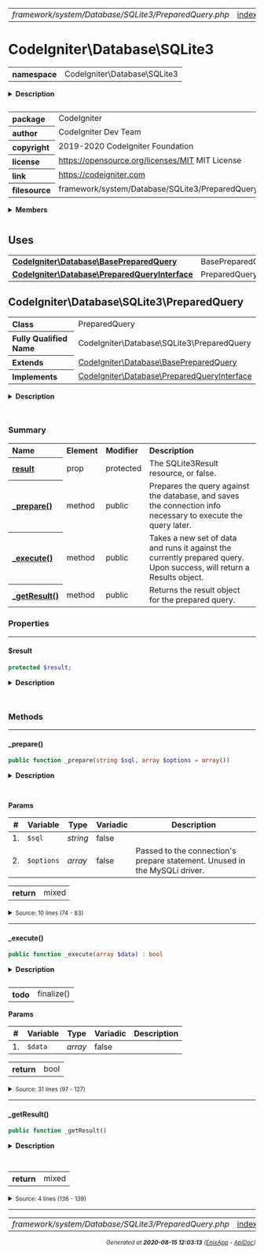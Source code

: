 


 



<table>
<tr>
<td style="width:100%"><em>framework/system/Database/SQLite3/PreparedQuery.php</em></td>
<td><a href="../../../../../../../api/index.md">index</a></td>
<td><a href="../../../../../../../api/vendor/codeigniter4/framework/system/Database/SQLite3/Forge.md">prev</a></td>
<td><a href="../../../../../../../api/vendor/codeigniter4/framework/system/Database/SQLite3/Result.md">next</a></td>
</tr>
</table>







# CodeIgniter\Database\SQLite3 
<table style="text-align:left">
<tr><th>namespace</th><td>CodeIgniter\Database\SQLite3</td></tr>
</table>

<details>
<summary style="margin-bottom:12px;"><strong>Description</strong></summary>

<table>
<tr><td>
CodeIgniter
</td></tr>
</table>

<table>
<tr><td>
An open source application development framework for PHP

This content is released under the MIT License (MIT)

Copyright (c) 2014-2019 British Columbia Institute of Technology
Copyright (c) 2019-2020 CodeIgniter Foundation

Permission is hereby granted, free of charge, to any person obtaining a copy
of this software and associated documentation files (the "Software"), to deal
in the Software without restriction, including without limitation the rights
to use, copy, modify, merge, publish, distribute, sublicense, and/or sell
copies of the Software, and to permit persons to whom the Software is
furnished to do so, subject to the following conditions:

The above copyright notice and this permission notice shall be included in
all copies or substantial portions of the Software.

THE SOFTWARE IS PROVIDED "AS IS", WITHOUT WARRANTY OF ANY KIND, EXPRESS OR
IMPLIED, INCLUDING BUT NOT LIMITED TO THE WARRANTIES OF MERCHANTABILITY,
FITNESS FOR A PARTICULAR PURPOSE AND NONINFRINGEMENT. IN NO EVENT SHALL THE
AUTHORS OR COPYRIGHT HOLDERS BE LIABLE FOR ANY CLAIM, DAMAGES OR OTHER
LIABILITY, WHETHER IN AN ACTION OF CONTRACT, TORT OR OTHERWISE, ARISING FROM,
OUT OF OR IN CONNECTION WITH THE SOFTWARE OR THE USE OR OTHER DEALINGS IN
THE SOFTWARE.
</td></tr>
</table>

</details>



<table style="text-align:left">
<tr style="vertical-align:top;">
<th>package</th>
<td>CodeIgniter
</td>
</tr>
<tr style="vertical-align:top;">
<th>author</th>
<td>CodeIgniter Dev Team
</td>
</tr>
<tr style="vertical-align:top;">
<th>copyright</th>
<td>2019-2020 CodeIgniter Foundation
</td>
</tr>
<tr style="vertical-align:top;">
<th>license</th>
<td><a href="https://opensource.org/licenses/MIT">https://opensource.org/licenses/MIT</a>	MIT License
</td>
</tr>
<tr style="vertical-align:top;">
<th>link</th>
<td><a href="https://codeigniter.com">https://codeigniter.com</a>

</td>
</tr>
<tr style="vertical-align:top;">
<th>filesource</th>
<td>framework/system/Database/SQLite3/PreparedQuery.php
</td>
</tr>
</table>

 

<details>
<summary style="margin-bottom:12px;"><strong>Members</strong></summary>
<table>
<tr><td><a href="../../../../../../../api/vendor/codeigniter4/framework/system/Database/SQLite3/Builder.md">CodeIgniter\Database\SQLite3\Builder</a></td></tr>
<tr><td><a href="../../../../../../../api/vendor/codeigniter4/framework/system/Database/SQLite3/Connection.md">CodeIgniter\Database\SQLite3\Connection</a></td></tr>
<tr><td><a href="../../../../../../../api/vendor/codeigniter4/framework/system/Database/SQLite3/Forge.md">CodeIgniter\Database\SQLite3\Forge</a></td></tr>
<tr><td><a href="../../../../../../../api/vendor/codeigniter4/framework/system/Database/SQLite3/PreparedQuery.md">CodeIgniter\Database\SQLite3\PreparedQuery</a></td></tr>
<tr><td><a href="../../../../../../../api/vendor/codeigniter4/framework/system/Database/SQLite3/Result.md">CodeIgniter\Database\SQLite3\Result</a></td></tr>
<tr><td><a href="../../../../../../../api/vendor/codeigniter4/framework/system/Database/SQLite3/Table.md">CodeIgniter\Database\SQLite3\Table</a></td></tr>
<tr><td><a href="../../../../../../../api/vendor/codeigniter4/framework/system/Database/SQLite3/Utils.md">CodeIgniter\Database\SQLite3\Utils</a></td></tr>
</table>
</details>



 
 ## Uses

<table style="text-align:left;">
<tr>
<td>
<a href="../../../../../../../api/vendor/codeigniter4/framework/system/Database/BasePreparedQuery.md"><strong>CodeIgniter\Database\BasePreparedQuery</strong></a>
</td>
<td>BasePreparedQuery</td>
</tr>
<tr>
<td>
<a href="../../../../../../../api/vendor/codeigniter4/framework/system/Database/PreparedQueryInterface.md"><strong>CodeIgniter\Database\PreparedQueryInterface</strong></a>
</td>
<td>PreparedQueryInterface</td>
</tr>
</table>



 
## CodeIgniter\Database\SQLite3\PreparedQuery

<table style="text-align:left">
<tr><th>Class</th><td>PreparedQuery</td></tr>
<tr><th>Fully Qualified Name</th><td>CodeIgniter\Database\SQLite3\PreparedQuery</td></tr>
<tr><th>Extends</th><td><a href="../../../../../../../api/vendor/codeigniter4/framework/system/Database/BasePreparedQuery.md">CodeIgniter\Database\BasePreparedQuery</a></td></tr>
<tr><th>Implements</th>
<td>
<a href="../../../../../../../api/vendor/codeigniter4/framework/system/Database/PreparedQueryInterface.md">CodeIgniter\Database\PreparedQueryInterface</a><br>
</td>
</tr>
</table>


<details>
<summary style="margin-bottom:12px;"><strong>Description</strong></summary>

<table>
<tr><td>
Prepared query for SQLite3
</td></tr>
</table>


</details>



<table style="text-align:left">
</table>



### Summary


<table style="text-align:left;">
<tr>
<th>Name</th>
<th>Element</th>
<th>Modifier</th>
<th>Description</th>
</tr>

<tr>
<th><a href="#result"><strong>result</strong></a></th>
<td>prop</td>
<td>
protected

</td>
<td>The SQLite3Result resource, or false.</td>
</tr>

<tr>
<th><a href="#_prepare"><strong>_prepare</strong>()</a></th>
<td>method</td>
<td>
public

</td>
<td>Prepares the query against the database, and saves the connection
info necessary to execute the query later.</td>
</tr>
<tr>
<th><a href="#_execute"><strong>_execute</strong>()</a></th>
<td>method</td>
<td>
public

</td>
<td>Takes a new set of data and runs it against the currently
prepared query. Upon success, will return a Results object.</td>
</tr>
<tr>
<th><a href="#_getResult"><strong>_getResult</strong>()</a></th>
<td>method</td>
<td>
public

</td>
<td>Returns the result object for the prepared query.</td>
</tr>

</table>





### Properties


<hr>

#### $result

```php
protected $result;
```

<details>
<summary style="margin-bottom:12px;"><strong>Description</strong></summary>

<table>
<tr><td>
The SQLite3Result resource, or false.
</td></tr>
</table>


</details>



<table style="text-align:left">
</table>











### Methods


<hr>

#### _prepare()

```php
public function _prepare(string $sql, array $options = array())
```

<details>
<summary style="margin-bottom:12px;"><strong>Description</strong></summary>

<table>
<tr><td>
Prepares the query against the database, and saves the connection
info necessary to execute the query later.
</td></tr>
</table>

<table>
<tr><td>
NOTE: This version is based on SQL code. Child classes should
override this method.
</td></tr>
</table>

</details>



<table style="text-align:left">
</table>


**Params**

<table>
<thead>
<tr>
<th>#</th>
<th>Variable</th>
<th>Type</th>
<th>Variadic</th>
<th>Description</th>
</tr>
</thead>
<tbody>

<tr>
<td>1.</td>
<td><code>$sql</code></td>
<td><em>string
</em></td>
<td>false</td>
<td></td>
</tr>

<tr>
<td>2.</td>
<td><code>$options</code></td>
<td><em>array
</em></td>
<td>false</td>
<td>Passed to the connection's prepare statement.
Unused in the MySQLi driver.</td>
</tr>


</tbody>
</table>



<table>
<tr>
<th style="vertical-align:top;">return</th>
<td>mixed
</td>
</tr>
</table>





<details>
<summary><small>Source: 10 lines (74 - 83)</small></summary>

```php
public function _prepare(string $sql, array $options = [])
{
	if (! ($this->statement = $this->db->connID->prepare($sql)))
	{
		$this->errorCode   = $this->db->connID->lastErrorCode();
		$this->errorString = $this->db->connID->lastErrorMsg();
	}

	return $this;
}
```

</details>


<hr>

#### _execute()

```php
public function _execute(array $data) : bool
```

<details>
<summary style="margin-bottom:12px;"><strong>Description</strong></summary>

<table>
<tr><td>
Takes a new set of data and runs it against the currently
prepared query. Upon success, will return a Results object.
</td></tr>
</table>


</details>



<table style="text-align:left">
<tr style="vertical-align:top;">
<th>todo</th>
<td>finalize()
</td>
</tr>
</table>


**Params**

<table>
<thead>
<tr>
<th>#</th>
<th>Variable</th>
<th>Type</th>
<th>Variadic</th>
<th>Description</th>
</tr>
</thead>
<tbody>

<tr>
<td>1.</td>
<td><code>$data</code></td>
<td><em>array
</em></td>
<td>false</td>
<td></td>
</tr>


</tbody>
</table>



<table>
<tr>
<th style="vertical-align:top;">return</th>
<td>bool
</td>
</tr>
</table>





<details>
<summary><small>Source: 31 lines (97 - 127)</small></summary>

```php
public function _execute(array $data): bool
{
	if (is_null($this->statement))
	{
		throw new \BadMethodCallException('You must call prepare before trying to execute a prepared statement.');
	}

	foreach ($data as $key => $item)
	{
		// Determine the type string
		if (is_integer($item))
		{
			$bindType = SQLITE3_INTEGER;
		}
		elseif (is_float($item))
		{
			$bindType = SQLITE3_FLOAT;
		}
		else
		{
			$bindType = SQLITE3_TEXT;
		}

		// Bind it
		$this->statement->bindValue($key + 1, $item, $bindType);
	}

	$this->result = $this->statement->execute();

	return $this->result !== false;
}
```

</details>


<hr>

#### _getResult()

```php
public function _getResult()
```

<details>
<summary style="margin-bottom:12px;"><strong>Description</strong></summary>

<table>
<tr><td>
Returns the result object for the prepared query.
</td></tr>
</table>


</details>



<table style="text-align:left">
</table>





<table>
<tr>
<th style="vertical-align:top;">return</th>
<td>mixed
</td>
</tr>
</table>





<details>
<summary><small>Source: 4 lines (136 - 139)</small></summary>

```php
public function _getResult()
{
	return $this->result;
}
```

</details>





 


 
  




<hr>

<table>
<tr>
<td style="width:100%"><em>framework/system/Database/SQLite3/PreparedQuery.php</em></td>
<td><a href="../../../../../../../api/index.md">index</a></td>
<td><a href="../../../../../../../api/vendor/codeigniter4/framework/system/Database/SQLite3/Forge.md">prev</a></td>
<td><a href="../../../../../../../api/vendor/codeigniter4/framework/system/Database/SQLite3/Result.md">next</a></td>
<td><a href="#">top</a></td></tr>
</table>




<div style="text-align:right;">

<small>_Generated at **2020-08-15 12:03:13**_ *([EnixApp](https://github.com/enix-app) - [ApiDoc](https://github.com/enix-app/apidoc))*</small>
</div>